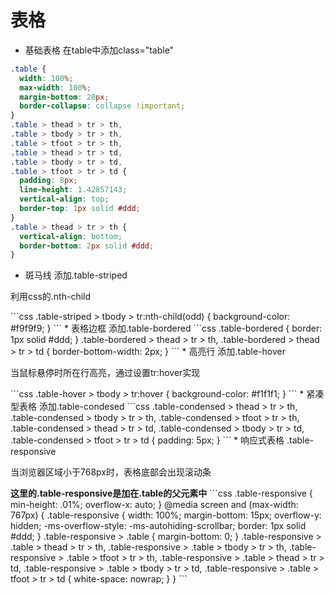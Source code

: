 # 表格
* 基础表格 在table中添加class="table"
```css
.table {
  width: 100%;
  max-width: 100%;
  margin-bottom: 20px;
  border-collapse: collapse !important;
}
.table > thead > tr > th,
.table > tbody > tr > th,
.table > tfoot > tr > th,
.table > thead > tr > td,
.table > tbody > tr > td,
.table > tfoot > tr > td {
  padding: 8px;
  line-height: 1.42857143;
  vertical-align: top;
  border-top: 1px solid #ddd;
}
.table > thead > tr > th {
  vertical-align: bottom;
  border-bottom: 2px solid #ddd;
}
```
* 斑马线 添加.table-striped
<p>利用css的.nth-child</p>
```css
.table-striped > tbody > tr:nth-child(odd) {
  background-color: #f9f9f9;
}
```
* 表格边框 添加.table-bordered
```css
.table-bordered {
  border: 1px solid #ddd;
}
.table-bordered > thead > tr > th,
.table-bordered > thead > tr > td {
  border-bottom-width: 2px;
}
```
* 高亮行 添加.table-hover
<p>当鼠标悬停时所在行高亮，通过设置tr:hover实现</p>
```css
.table-hover > tbody > tr:hover {
  background-color: #f1f1f1;
}
```
* 紧凑型表格 添加.table-condesed
```css
.table-condensed > thead > tr > th,
.table-condensed > tbody > tr > th,
.table-condensed > tfoot > tr > th,
.table-condensed > thead > tr > td,
.table-condensed > tbody > tr > td,
.table-condensed > tfoot > tr > td {
  padding: 5px;
}
```
* 响应式表格 .table-responsive
<p>当浏览器区域小于768px时，表格底部会出现滚动条</p>
<b>这里的.table-responsive是加在.table的父元素中</b>
```css
.table-responsive {
  min-height: .01%;
  overflow-x: auto;
}
@media screen and (max-width: 767px) {
  .table-responsive {
    width: 100%;
    margin-bottom: 15px;
    overflow-y: hidden;
    -ms-overflow-style: -ms-autohiding-scrollbar;
    border: 1px solid #ddd;
  }
  .table-responsive > .table {
    margin-bottom: 0;
  }
  .table-responsive > .table > thead > tr > th,
  .table-responsive > .table > tbody > tr > th,
  .table-responsive > .table > tfoot > tr > th,
  .table-responsive > .table > thead > tr > td,
  .table-responsive > .table > tbody > tr > td,
  .table-responsive > .table > tfoot > tr > td {
    white-space: nowrap;
  }
  }
 ```

